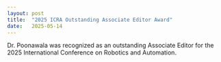 ```yaml
---
layout: post
title:  "2025 ICRA Outstanding Associate Editor Award"
date:   2025-05-14
---
```

Dr. Poonawala was recognized as an outstanding Associate Editor for the 2025 International Conference on Robotics and Automation. 
